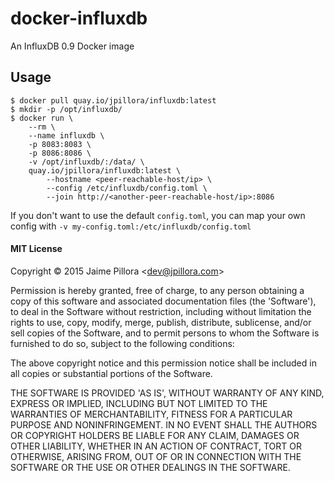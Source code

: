 # docker-influxdb

An InfluxDB 0.9 Docker image

## Usage

```
$ docker pull quay.io/jpillora/influxdb:latest
$ mkdir -p /opt/influxdb/
$ docker run \
	--rm \
	--name influxdb \
	-p 8083:8083 \
	-p 8086:8086 \
	-v /opt/influxdb/:/data/ \
	quay.io/jpillora/influxdb:latest \
		--hostname <peer-reachable-host/ip> \
		--config /etc/influxdb/config.toml \
		--join http://<another-peer-reachable-host/ip>:8086
```

If you don't want to use the default `config.toml`, you can map your own config with `-v my-config.toml:/etc/influxdb/config.toml`

#### MIT License

Copyright &copy; 2015 Jaime Pillora &lt;dev@jpillora.com&gt;

Permission is hereby granted, free of charge, to any person obtaining
a copy of this software and associated documentation files (the
'Software'), to deal in the Software without restriction, including
without limitation the rights to use, copy, modify, merge, publish,
distribute, sublicense, and/or sell copies of the Software, and to
permit persons to whom the Software is furnished to do so, subject to
the following conditions:

The above copyright notice and this permission notice shall be
included in all copies or substantial portions of the Software.

THE SOFTWARE IS PROVIDED 'AS IS', WITHOUT WARRANTY OF ANY KIND,
EXPRESS OR IMPLIED, INCLUDING BUT NOT LIMITED TO THE WARRANTIES OF
MERCHANTABILITY, FITNESS FOR A PARTICULAR PURPOSE AND NONINFRINGEMENT.
IN NO EVENT SHALL THE AUTHORS OR COPYRIGHT HOLDERS BE LIABLE FOR ANY
CLAIM, DAMAGES OR OTHER LIABILITY, WHETHER IN AN ACTION OF CONTRACT,
TORT OR OTHERWISE, ARISING FROM, OUT OF OR IN CONNECTION WITH THE
SOFTWARE OR THE USE OR OTHER DEALINGS IN THE SOFTWARE.